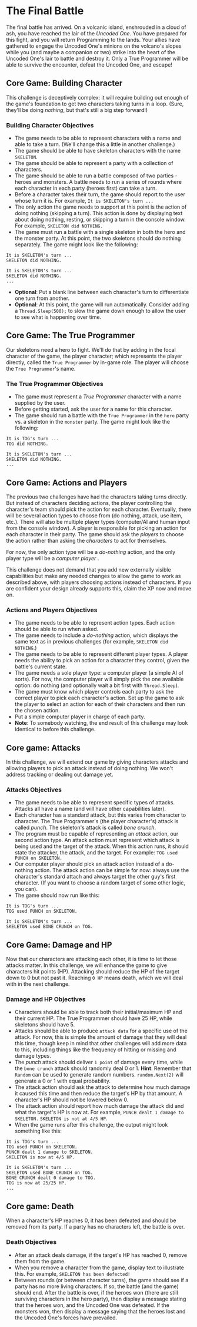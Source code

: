 # The Final Battle

The final battle has arrived. On a volcanic island, enshrouded in a cloud of ash, you have reached the lair of the *Uncoded One*. You have prepared for this fight, and you will return Programming to the lands. Your allies have gathered to engage the Uncoded One's minions on the volcano's slopes while you (and maybe a companion or two) strike into the heart of the Uncoded One's lair to battle and destroy it. Only a True Programmer will be able to survive the encounter, defeat the Uncoded One, and escape!

## Core Game: Building Character

This challenge is deceptively complex: it will require building out enough of the game's foundation to get two characters taking turns in a loop. (Sure, they'll be doing *nothing*, but that's still a big step forward!)

### Building Character Objectives

- The game needs to be able to represent characters with a name and able to take a turn. (We'll change this a little in another challenge.)
- The game should be able to have skeleton characters with the name `SKELETON`.
- The game should be able to represent a party with a collection of characters.
- The game should be able to run a battle composed of two parties - heroes and monsters. A battle needs to run a series of rounds where each character in each party (heroes first) can take a turn.
- Before a character takes their turn, the game should report to the user whose turn it is. For example, `It is SKELETON's turn ...`
- The only action the game needs to support at this point is the action of doing nothing (skipping a turn). This action is done by displaying text about doing nothing, resting, or skipping a turn in the console window. For example, `SKELETON did NOTHING.`
- The game must run a battle with a single skeleton in both the hero and the monster party. At this point, the two skeletons should do nothing separately. The game might look like the following:

````console
It is SKELETON's turn ...
SKELETON did NOTHING.

It is SKELETON's turn ...
SKELETON did NOTHING.
...
````

- **Optional**: Put a blank line between each character's turn to differentiate one turn from another.
- **Optional**: At this point, the game will run automatically. Consider adding a `Thread.Sleep(500);` to slow the game down enough to allow the user to see what is happening over time.

## Core Game: The True Programmer

Our skeletons need a hero to fight. We'll do that by adding in the focal character of the game, the player character; which represents the player directly, called the `True Programmer` by in-game role. The player will choose the `True Programmer`'s name.

### The True Programmer Objectives

- The game must represent a *True Programmer* character with a name supplied by the user.
- Before getting started, ask the user for a name for this character.
- The game should run a battle with the `True Programmer` in the `hero` party vs. a skeleton in the `monster` party. The game might look like the following:

````console
It is TOG's turn ...
TOG did NOTHING.

It is SKELETON's turn ...
SKELETON did NOTHING.
...
````

## Core Game: Actions and Players

The previous two challenges have had the characters taking turns directly. But instead of characters deciding actions, the player controlling the character's team should pick the action for each character. Eventually, there will be several action types to choose from (do nothing, attack, use item, etc.). There will also be multiple player types (computer/AI and human input from the console window). A player is responsible for picking an action for each character in their party. The game should ask the *players* to choose the action rather than asking the *characters* to act for themselves.

For now, the only action type will be a *do-nothing* action, and the only player type will be a *computer player* .

This challenge does not demand that you add new externally visible capabilities but make any needed changes to allow the game to work as described above, with players choosing actions instead of characters. If you are confident your design already supports this, claim the XP now and move on.

### Actions and Players Objectives

- The game needs to be able to represent action types. Each action should be able to run when asked.
- The game needs to include a *do-nothing* action, which displays the same text as in previous challenges (for example, `SKELETON did NOTHING`.)
- The game needs to be able to represent different player types. A player needs the ability to pick an action for a character they control, given the battle's current state.
- The game needs a sole player type: a computer player (a simple AI of sorts). For now, the computer player will simply pick the one available option: do nothing (and optionally wait a bit first with `Thread.Sleep`).
- The game must know which player controls each party to ask the correct player to pick each character's action. Set up the game to ask the player to select an action for each of their characters and then run the chosen action.
- Put a simple computer player in charge of each party.
- **Note**: To somebody watching, the end result of this challenge may look identical to before this challenge.

## Core game: Attacks

In this challenge, we will extend our game by giving characters attacks and allowing players to pick an attack instead of doing nothing. We won't address tracking or dealing out damage yet.

### Attacks Objectives

- The game needs to be able to represent specific types of attacks. Attacks all have a name (and will have other capabilities later).
- Each character has a standard attack, but this varies from character to character. The True Programmer's (the player character's) attack is called *punch*. The skeleton's attack is called *bone crunch*.
- The program must be capable of representing an *attack* action, our second action type. An attack action must represent which attack is being used and the target of the attack. When this action runs, it should state the attacker, the attack, and the target. For example: `TOG used PUNCH on SKELETON.`
- Our computer player should pick an attack action instead of a do-nothing action. The attack action can be simple for now: always use the character's standard attach and always target the other guy's first character. (If you want to choose a random target of some other logic, you can).
- The game should now run like this:

````console
It is TOG's turn ...
TOG used PUNCH on SKELETON.

It is SKELETON's turn ...
SKELETON used BONE CRUNCH on TOG.
````

## Core Game: Damage and HP

Now that our characters are attacking each other, it is time to let those attacks matter. In this challenge, we will enhance the game to give characters hit points (HP). Attacking should reduce the HP of the target down to 0 but not past it. Reaching `0 HP` means death, which we will deal with in the next challenge.

### Damage and HP Objectives

- Characters should be able to track both their initial/maximum HP and their current HP. The True Programmer should have 25 HP, while skeletons should have 5.
- Attacks should be able to produce `attack data` for a specific use of the attack. For now, this is simple the amount of damage that they will deal this time, though keep in mind that other challenges will add more data to this, including things like the frequency of hitting or missing and damage types.
- The *punch* attack should deliver `1 point` of damage every time, while the `bone crunch` attack should randomly deal 0 or 1. **Hint**: Remember that `Random` can be used to generate random numbers. `random.Next(2)` will generate a 0 or 1 with equal probability.
- The attack action should ask the attack to determine how much damage it caused this time and then reduce the target's HP by that amount. A character's HP should not be lowered below 0.
- The attack action should report how much damage the attack did and what the target's HP is now at. For example, `PUNCH dealt 1 damage to SKELETON.` `SKELETON is not at 4/5 HP`.
- When the game runs after this challenge, the output might look something like this:

````console
It is TOG's turn ...
TOG used PUNCH on SKELETON.
PUNCH dealt 1 damage to SKELETON.
SKELETON is now at 4/5 HP.

It is SKELETON's turn ...
SKELETON used BONE CRUNCH on TOG.
BONE CRUNCH dealt 0 damage to TOG.
TOG is now at 25/25 HP.
...
````

## Core game: Death

When a character's HP reaches 0, it has been defeated and should be removed from its party. If a party has no characters left, the battle is over.

### Death Objectives

- After an attack deals damage, if the target's HP has reached 0, remove them from the game.
- When you remove a character from the game, display text to illustrate this. For example, `SKELETON has been defected!`
- Between rounds (or between character turns), the game should see if a party has no more living characters. If so, the battle (and the game) should end.
After the battle is over, if the heroes won (there are still surviving characters in the hero party), then display a message stating that the heroes won, and the Uncoded One was defeated. If the monsters won, then display a message saying that the heroes lost and the Uncoded One's forces have prevailed.
